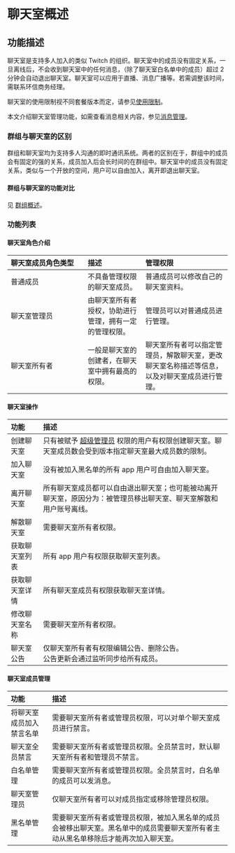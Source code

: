 # 聊天室概述

<Toc />

## 功能描述

聊天室是支持多人加入的类似 Twitch 的组织。聊天室中的成员没有固定关系，一旦离线后，不会收到聊天室中的任何消息，（除了聊天室白名单中的成员）超过 2 分钟会自动退出聊天室。聊天室可以应用于直播、消息广播等。若需调整该时间，需联系环信商务经理。

聊天室的使用限制视不同套餐版本而定，请参见[使用限制](/product/limitation.html)。

本文介绍聊天室管理功能，如需查看消息相关内容，参见[消息管理](/product/product_message_overview.html)。

### 群组与聊天室的区别

群组和聊天室均为支持多人沟通的即时通讯系统。两者的区别在于，群组中的成员会有固定的强的关系，成员加入后会长时间的在群组中。聊天室中的成员没有固定关系，类似与一个开放的空间，用户可以自由加入，离开即退出聊天室。

#### 群组与聊天室的功能对比

见 [群组概述](group_overview.html)。

### 功能列表

#### 聊天室角色介绍

| 聊天室成员角色类型<div style="width: 160px;"></div> | 描述 | 管理权限 |
| :------------- | :----------------------------------------------------- | :----------------------------------------------------------- |
| 普通成员       | 不具备管理权限的聊天室成员。                           | 普通成员可以修改自己的聊天室资料。                           |
| 聊天室管理员   | 由聊天室所有者授权，协助进行管理，拥有一定的管理权限。 | 管理员可以对普通成员进行管理。   |
| 聊天室所有者   | 一般是聊天室的创建者，在聊天室中拥有最高的权限。   | 聊天室所有者可以指定管理员，解散聊天室，更改聊天室名称描述等信息，以及对聊天室成员进行管理。 |

#### 聊天室操作

| 功能           | 描述                                                         |
| :------------- | :----------------------------------------------------------- |
| 创建聊天室     | 只有被赋予 [超级管理员](/document/server-side/chatroom.html#管理超级管理员) 权限的用户有权限创建聊天室。聊天室成员数会受到版本指定聊天室最大成员数的限制。 |
| 加入聊天室     | 没有被加入黑名单的所有 app 用户可自由加入聊天室。                                   |
| 离开聊天室     | 所有聊天室成员都可以自由退出聊天室；也可能被动离开聊天室，原因分为：被管理员移出聊天室、聊天室解散和用户账号离线。   |
| 解散聊天室     | 需要聊天室所有者权限。                                       |
| 获取聊天室列表 | 所有 app 用户有权限获取聊天室列表。 |
| 获取聊天室详情 | 所有聊天室成员有权限获取聊天室详情。        |
| 修改聊天室名称 | 需要聊天室所有者权限。                   |
| 聊天室公告     | 仅聊天室所有者有权限编辑公告、删除公告。<br/>公告更新会通过监听同步给所有成员。 |

#### 聊天室成员管理

| 功能               | 描述                                                         |
| :----------------- | :----------------------------------------------------------- |
| 将聊天室成员加入禁言名单 | 需要聊天室所有者或管理员权限，可以对单个聊天室成员进行禁言。   |
| 聊天室全员禁言     | 需要聊天室所有者或管理员权限。全员禁言时，默认聊天室所有者和管理员不禁言。 |
| 白名单管理         | 需要聊天室所有者或管理员权限。全员禁言时，白名单的成员可以发消息。        |
| 聊天室管理员       | 仅聊天室所有者可以对成员指定或移除管理员权限。          |
| 黑名单管理         | 需要聊天室所有者或管理员权限，被加入黑名单的成员会被移出聊天室。黑名单中的成员需要聊天室所有者主动从黑名单移除后才能再次加入聊天室。    |